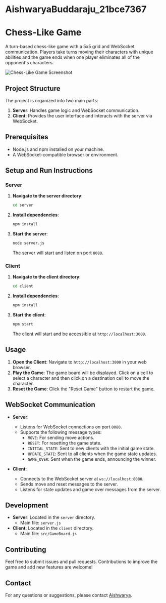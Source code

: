 # AishwaryaBuddaraju_21bce7367
# Chess-Like Game

A turn-based chess-like game with a 5x5 grid and WebSocket communication. Players take turns moving their characters with unique abilities and the game ends when one player eliminates all of the opponent's characters.

![Chess-Like Game Screenshot]("C:\Users\aishw\Downloads\chesslikegame_21bce7367.png")

## Project Structure

The project is organized into two main parts:
1. **Server**: Handles game logic and WebSocket communication.
2. **Client**: Provides the user interface and interacts with the server via WebSocket.

## Prerequisites

- Node.js and npm installed on your machine.
- A WebSocket-compatible browser or environment.

## Setup and Run Instructions

### Server

1. **Navigate to the server directory**:
    ```bash
    cd server
    ```

2. **Install dependencies**:
    ```bash
    npm install
    ```

3. **Start the server**:
    ```bash
    node server.js
    ```
   The server will start and listen on port `8080`.

### Client

1. **Navigate to the client directory**:
    ```bash
    cd client
    ```

2. **Install dependencies**:
    ```bash
    npm install
    ```

3. **Start the client**:
    ```bash
    npm start
    ```
   The client will start and be accessible at `http://localhost:3000`.

## Usage

1. **Open the Client**: Navigate to `http://localhost:3000` in your web browser.
2. **Play the Game**: The game board will be displayed. Click on a cell to select a character and then click on a destination cell to move the character.
3. **Reset the Game**: Click the "Reset Game" button to restart the game.

## WebSocket Communication

- **Server**:
  - Listens for WebSocket connections on port `8080`.
  - Supports the following message types:
    - `MOVE`: For sending move actions.
    - `RESET`: For resetting the game state.
    - `INITIAL_STATE`: Sent to new clients with the initial game state.
    - `UPDATE_STATE`: Sent to all clients when the game state updates.
    - `GAME_OVER`: Sent when the game ends, announcing the winner.

- **Client**:
  - Connects to the WebSocket server at `ws://localhost:8080`.
  - Sends move and reset messages to the server.
  - Listens for state updates and game over messages from the server.

## Development

- **Server**: Located in the `server` directory.
  - Main file: `server.js`
- **Client**: Located in the `client` directory.
  - Main file: `src/GameBoard.js`

## Contributing

Feel free to submit issues and pull requests. Contributions to improve the game and add new features are welcome!


## Contact

For any questions or suggestions, please contact [Aishwarya](mailto:aishwaryavarma.buddaraju@gmail.com).


